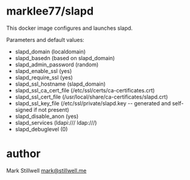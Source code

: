 marklee77/slapd
===============

This docker image configures and launches slapd.

Parameters and default values:

- slapd_domain (localdomain)
- slapd_basedn (based on slapd_domain)
- slapd_admin_password (random)
- slapd_enable_ssl (yes)
- slapd_require_ssl (yes)
- slapd_ssl_hostname (slapd_domain)
- slapd_ssl_ca_cert_file (/etc/ssl/certs/ca-certificates.crt)
- slapd_ssl_cert_file (/usr/local/share/ca-certificates/slapd.crt)
- slapd_ssl_key_file (/etc/ssl/private/slapd.key -- generated and self-signed if not present)
- slapd_disable_anon (yes)
- slapd_services (ldapi:/// ldap:///)
- slapd_debuglevel (0)

author
======

Mark Stillwell <mark@stillwell.me>
